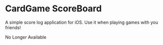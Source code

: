 # CardGame ScoreBoard

A simple score log application for iOS. Use it when playing games with you friends!

No Longer Available
